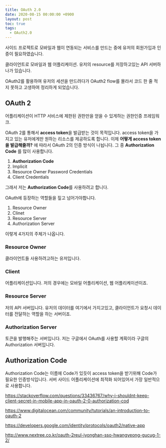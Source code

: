 ```yaml
---
title: OAuth 2.0
date: 2020-08-15 00:00:00 +0900
layout: post
toc: true
tags:
  - OAuth2.0
---
```


사이드 프로젝트로 모바일과 웹이 연동되는 서비스를 만드는 중에 유저의 회원가입과 인증이 필요하였습니다.

클라이언트로 모바일과 웹 어플리케이션. 유저의 resource를 저장하고있는 API 서버하나가 있습니다.

OAuth2를 활용하여 유저의 세션을 만드려다가 OAuth2 flow를 몰라서 코드 한 줄 적지 못하고 고생하여 정리하게 되었습니다.

## OAuth 2

어플리케이션이 HTTP 서비스에 제한된 권한만을 얻을 수 있게하는 권한인증 프레임워크.

OAuth 2를 통해서 **access token**을 발급받는 것이 목적입니다. access token을 가지고 있는 유저에게만 원하는 리소스를 제공하도록 합니다. 이제 **어떻게 access token을 발급해줄까?** 에 따라서 OAuth 2의 인증 방식이 나뉩니다. 그 중 **Authorization Code** 를 많이 사용합니다.

1. **Authorization Code**
2. Implicit
3. Resource Owner Password Credentials
4. Client Credentials

그래서 저는 **Authorization Code**를 사용하려고 합니다.

OAuth에 등장하는 역할들을 짚고 넘어가야합니다.

1. Resource Owner
2. Clinet
3. Resource Server
4. Authorization Server

이렇게 4가지의 주체가 나옵니다.

### Resource Owner

클라이언트들 사용하려고하는 유저입니다.

### Client

어플리케이션입니다. 저의 경우에는 모바일 어플리케이션, 웹 어플리케이션이죠.

### Resource Server

저의 API 서버입니다. 유저의 데이터를 여기에서 가지고있고, 클라이언트가 요청시 데이터를 전달하는 역할을 하는 서버이죠.

### Authorization Server

토큰을 발행해주는 서버입니다. 저는 구글에서 OAuth를 사용할 계획이라 구글의 Authorization 서버입니다.

## Authorization Code

Authorization Code는 이름에 Code가 있듯이 access token을 받기위해 Code가 필요한 인증방식입니다. 서버 사이드 어플리케이션에 최적화 되어있어서 가장 일반적으로 사용합니다.

https://stackoverflow.com/questions/33436767/why-i-shouldnt-keep-client-secret-in-mobile-app-in-oauth-2-0-authorization-cod

https://www.digitalocean.com/community/tutorials/an-introduction-to-oauth-2

https://developers.google.com/identity/protocols/oauth2/native-app

http://www.nextree.co.kr/oauth-2reul-iyonghan-sso-hwangyeong-gucug-1-2/

